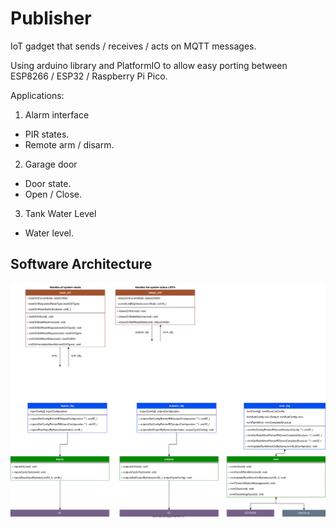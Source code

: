 # Publisher

IoT gadget that sends / receives / acts on MQTT messages.

Using arduino library and PlatformIO to allow easy porting between ESP8266 / ESP32 / Raspberry Pi Pico.

Applications:

1. Alarm interface
* PIR states.
* Remote arm / disarm.

2. Garage door
* Door state.
* Open / Close.

3. Tank Water Level
* Water level.

## Software Architecture
![Software Architecture](architecture.svg "Software Architecture")
